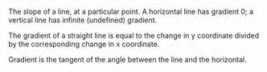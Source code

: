 The slope of a line, at a particular point. A horizontal line has
gradient 0; a vertical line has infinite (undefined) gradient.

The gradient of a straight line is equal to the change in y coordinate
divided by the corresponding change in x coordinate.

Gradient is the tangent of the angle between the line and the
horizontal.
